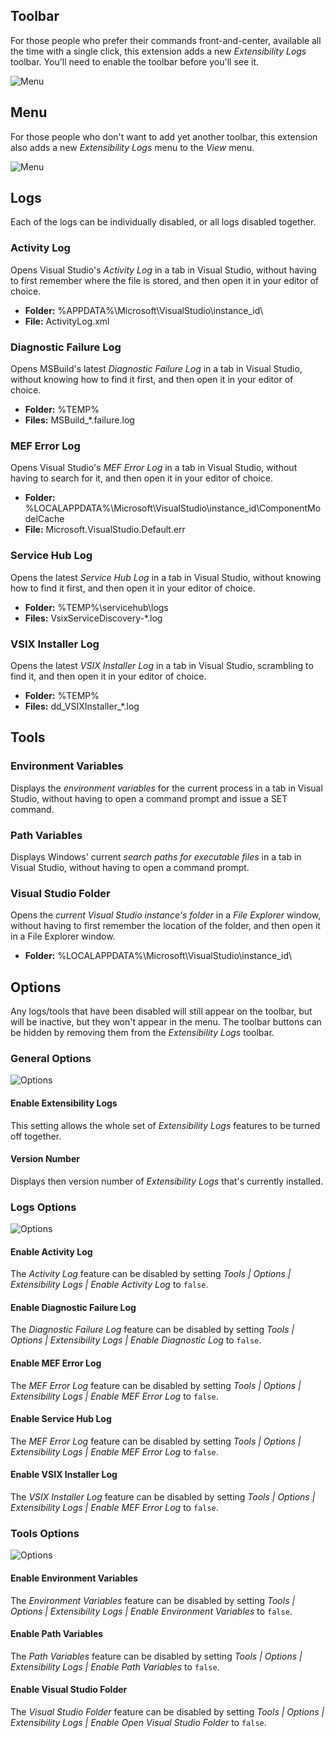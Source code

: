## Toolbar
For those people who prefer their commands front-and-center, available all the time with a single click,
this extension adds a new _Extensibility Logs_ toolbar. You'll need to enable the toolbar before you'll see it.

![Menu](assets/images/toolbar.png)

## Menu
For those people who don't want to add yet another toolbar, this extension also adds a new *Extensibility Logs* menu 
to the _View_ menu.

![Menu](assets/images/menu.png)

## Logs

Each of the logs can be individually disabled, or all logs disabled together.

### Activity Log

Opens Visual Studio's _Activity Log_ in a tab in Visual Studio,
without having to first remember where the file is stored,
and then open it in your editor of choice.

- **Folder:** %APPDATA%\Microsoft\VisualStudio\instance_id\
- **File:** ActivityLog.xml

### Diagnostic Failure Log

Opens MSBuild's latest _Diagnostic Failure Log_ in a tab in Visual Studio,
without knowing how to find it first, 
and then open it in your editor of choice.

- **Folder:** %TEMP%
- **Files:** MSBuild_*.failure.log

### MEF Error Log

Opens Visual Studio's _MEF Error Log_ in a tab in Visual Studio,
without having to search for it,
and then open it in your editor of choice.

- **Folder:** %LOCALAPPDATA%\Microsoft\VisualStudio\instance_id\ComponentModelCache
- **File:** Microsoft.VisualStudio.Default.err

### Service Hub Log

Opens the latest _Service Hub Log_ in a tab in Visual Studio,
without knowing how to find it first, 
and then open it in your editor of choice.

- **Folder:** %TEMP%\servicehub\logs 
- **Files:** VsixServiceDiscovery-*.log

### VSIX Installer Log

Opens the latest _VSIX Installer Log_ in a tab in Visual Studio, scrambling to find it,
and then open it in your editor of choice.

- **Folder:** %TEMP%
- **Files:** dd_VSIXInstaller_*.log

## Tools

### Environment Variables

Displays the _environment variables_ for the current process in a tab in Visual Studio,
without having to open a command prompt and issue a SET command.

### Path Variables

Displays Windows' current _search paths for executable files_ in a tab in Visual Studio,
without having to open a command prompt.

### Visual Studio Folder

Opens the *current Visual Studio instance's folder* in a *File Explorer* window,
without having to first remember the location of the folder,
and then open it in a File Explorer window.

- **Folder:** %LOCALAPPDATA%\Microsoft\VisualStudio\instance_id\

## Options

Any logs/tools that have been disabled will still appear on the toolbar, but will be inactive,
but they won't appear in the menu.
The toolbar buttons can be hidden by removing them from the _Extensibility Logs_ toolbar.

### General Options

![Options](assets/images/general-options.png)

#### Enable Extensibility Logs

This setting allows the whole set of _Extensibility Logs_ features to be turned off together.

#### Version Number

Displays then version number of _Extensibility Logs_ that's currently installed.

### Logs Options

![Options](assets/images/logs-options.png)

#### Enable Activity Log

The _Activity Log_ feature can be disabled by setting _Tools | Options | Extensibility Logs |  Enable Activity Log_
to `false`.

#### Enable Diagnostic Failure Log

The _Diagnostic Failure Log_ feature can be disabled by setting _Tools | Options | Extensibility Logs | Enable Diagnostic Log_
to `false`.

#### Enable MEF Error Log

The _MEF Error Log_ feature can be disabled by setting _Tools | Options | Extensibility Logs | Enable MEF Error Log_
to `false`.

#### Enable Service Hub Log

The _MEF Error Log_ feature can be disabled by setting _Tools | Options | Extensibility Logs | Enable MEF Error Log_
to `false`.

#### Enable VSIX Installer Log

The _VSIX Installer Log_ feature can be disabled by setting _Tools | Options | Extensibility Logs | Enable MEF Error Log_
to `false`.

### Tools Options

![Options](assets/images/tools-options.png)

#### Enable Environment Variables

The _Environment Variables_ feature can be disabled by setting _Tools | Options | Extensibility Logs | Enable Environment Variables_
to `false`.

#### Enable Path Variables

The _Path Variables_ feature can be disabled by setting _Tools | Options | Extensibility Logs | Enable Path Variables_
to `false`.

#### Enable Visual Studio Folder

The _Visual Studio Folder_ feature can be disabled by setting _Tools | Options | Extensibility Logs | Enable Open Visual Studio Folder_
to `false`.
